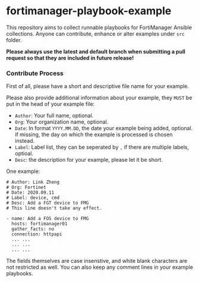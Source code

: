 # fortimanager-playbook-example

This repository aims to collect runnable playbooks for FortiManager Ansible collections. Anyone can contribute, enhance or alter examples under
`src` folder.

**Please always use the latest and default branch when submitting a pull request so that they are included in future release!**


### Contribute Process

First of all, please have a short and descriptive file name for your example.

Please also provide additional information about your example, they `MUST` be put in the head of your example file:
* `Author`: Your full name, optional.
* `Org`: Your organization name, optional.
* `Date`: In format `YYYY.MM.DD`, the date your example being added, optional. if missing, the day on which the example is processed is chosen instead.
* `Label`: Label list, they can be seperated by `,` if there are multiple labels, optioal.
* `Desc`: the description for your example, please let it be short.


One example:
```
# Author: Link Zheng
# Org: Fortinet
# Date: 2020.09.11
# Label: device, cmd
# Desc: Add a FGT device to FMG
# This line doesn't take any effect.

- name: Add a FOS device to FMG
  hosts: fortimanager01
  gather_facts: no
  connection: httpapi
  ... ...
  ... ...
  ... ...
```
The fields themselves are case insenstive, and white blank characters are not restricted as well.
You can also keep any comment lines in your example playbooks. 
